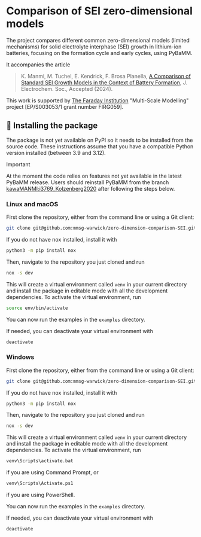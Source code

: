# Comparison of SEI zero-dimensional models

<!-- [![Actions Status][actions-badge]][actions-link]
[![Documentation Status][rtd-badge]][rtd-link]

[![PyPI version][pypi-version]][pypi-link]
[![Conda-Forge][conda-badge]][conda-link]
[![PyPI platforms][pypi-platforms]][pypi-link]

[![GitHub Discussions][github-discussions-badge]][github-discussions-link] -->

<!-- SPHINX-START -->

<!-- prettier-ignore-start -->

<!-- [actions-badge]:            https://github.com/mmsg-warwick/zero-dimension-comparison-SEI/workflows/CI/badge.svg
[actions-link]:             https://github.com/mmsg-warwick/zero-dimension-comparison-SEI/actions
[conda-badge]:              https://img.shields.io/conda/vn/conda-forge/zero-dimension-comparison-SEI
[conda-link]:               https://github.com/conda-forge/zero-dimension-comparison-SEI-feedstock
[github-discussions-badge]: https://img.shields.io/static/v1?label=Discussions&message=Ask&color=blue&logo=github
[github-discussions-link]:  https://github.com/mmsg-warwick/zero-dimension-comparison-SEI/discussions
[pypi-link]:                https://pypi.org/project/zero-dimension-comparison-SEI/
[pypi-platforms]:           https://img.shields.io/pypi/pyversions/zero-dimension-comparison-SEI
[pypi-version]:             https://img.shields.io/pypi/v/zero-dimension-comparison-SEI
[rtd-badge]:                https://readthedocs.org/projects/zero-dimension-comparison-SEI/badge/?version=latest
[rtd-link]:                 https://zero-dimension-comparison-SEI.readthedocs.io/en/latest/?badge=latest -->

<!-- prettier-ignore-end -->

The project compares different common zero-dimensional models (limited mechanisms) for solid electrolyte interphase (SEI) growth in lithium-ion batteries, focusing on the formation cycle and early cycles, using PyBaMM.

It accompanies the article
> K. Manmi, M. Tuchel, E. Kendrick, F. Brosa Planella, [A Comparison of Standard SEI Growth Models in the Context of Battery Formation](https://doi.org/10.1149/1945-7111/ad8548), J. Electrochem. Soc., Accepted (2024).

This work is supported by [The Faraday Institution](https://www.faraday.ac.uk) "Multi-Scale Modelling" project [EP/S003053/1 grant number FIRG059].

## 🚀 Installing the package
The package is not yet available on PyPI so it needs to be installed from the source code. These instructions assume that you have a compatible Python version installed (between 3.9 and 3.12).

> [!IMPORTANT]
> At the moment the code relies on features not yet available in the latest PyBaMM release. Users should reinstall PyBaMM from the branch [kawaMANMI:i3769_Kolzenberg2020](https://github.com/kawaMANMI/PyBaMM/tree/i3769_Kolzenberg2020) after following the steps below.

### Linux and macOS
First clone the repository, either from the command line or using a Git client:

```bash
git clone git@github.com:mmsg-warwick/zero-dimension-comparison-SEI.git
```

If you do not have nox installed, install it with

```bash
python3 -m pip install nox
```

Then, navigate to the repository you just cloned and run

```bash
nox -s dev
```

This will create a virtual environment called `venv` in your current directory and install the package in editable mode with all the development dependencies. To activate the virtual environment, run

```bash
source env/bin/activate
```

You can now run the examples in the `examples` directory.

If needed, you can deactivate your virtual environment with

```bash
deactivate
```

### Windows
First clone the repository, either from the command line or using a Git client:

```bash
git clone git@github.com:mmsg-warwick/zero-dimension-comparison-SEI.git
```

If you do not have nox installed, install it with

```bash
python3 -m pip install nox
```

Then, navigate to the repository you just cloned and run

```bash
nox -s dev
```

This will create a virtual environment called `venv` in your current directory and install the package in editable mode with all the development dependencies. To activate the virtual environment, run

```bash
venv\Scripts\activate.bat
```
if you are using Command Prompt, or
```bash
venv\Scripts\Activate.ps1
```
if you are using PowerShell.


You can now run the examples in the `examples` directory.

If needed, you can deactivate your virtual environment with

```bash
deactivate
```
